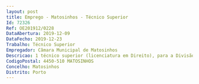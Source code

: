```yaml
--- 
layout: post
title: Emprego - Matosinhos - Técnico Superior
Id: 72326
Ref: OE201912/0228
DataAbertura: 2019-12-09
DataFecho: 2019-12-23
Trabalho: Técnico Superior
Empregador: Câmara Municipal de Matosinhos
Descricao: 1 técnico superior (licenciatura em Direito), para a Divisão de Assuntos Jurídicos  emitir pareceres jurídicos sobre reclamações e recursos administrativos, bem como sobre petições ou exposições sobre atos ou omissões dos órgãos municipais ou sobre procedimentos dos serviços  proceder à instrução de processos de meras averiguações, de inquérito, sindicância ou disciplinares determinados superiormente  colaborar na elaboração de projetos de posturas e regulamentos municipais e providenciar pela sua atualidade e exequibilidade  apoiar a atuação da Câmara Municipal na participação, a que esta for chamada, em processos legislativos ou regulamentares  assegurar o patrocínio judiciário nas ações propostas pela Câmara Municipal ou contra ela, bem como nos recursos interpostos contra os atos dos órgãos do Município, garantindo o apoio necessário quando o patrocínio for assegurado por mandatário externo  assegurar a defesa dos titulares dos órgãos municipais ou dos colaboradores quando sejam demandados em juízo por causa do exercício das suas funções  instruir os requerimentos para obtenção das declarações de utilidade pública de bens e direitos a expropriar, acompanhar os respetivos processos de expropriação ou de requisição ou constituição de qualquer encargo, ónus ou restrição que sejam consentidos por lei para o desempenho regular das atribuições do Município  instruir e acompanhar os processos que se refiram à defesa dos bens do domínio público a cargo do Município e ainda do património que integre o seu domínio privado  uniformizar as interpretações jurídicas  criar e manter uma base de dados atualizada de regulamentos internos, normas e demais legislação em vigor aplicável à Autarquia  assegurar o apoio jurídico às restantes unidades orgânicas do Município  funções de Oficial Público  prestar apoio administrativo ao oficial público  funções de preparação e elaboração de minutas e contratos no âmbito da contratação publica municipal , bem como os restantes contratos  em que o município seja outorgante, e para os quais não seja  necessária a intervenção de notário, nomeadamente contratos de arrendamento e comodato  instruir os procedimentos conducentes à tomada de medidas de tutela da reposição da legalidade urbanística decorrentes do incumprimento de embargos, de trabalhos de correção ou alteração, demolição da obra e reposição do terreno ou de cessação da utilização, com vista à posse administrativa em processos provenientes da Divisão de Gestão Urbanística e, ainda, instaurar os processos crime e as ações cíveis que se mostrem necessárias ao cumprimento do ordenamento jurídico em vigor e à defesa dos interesses e direitos do município  instruir os procedimentos conducentes à reposição da legalidade, com origem em autos elaborados pela Polícia Municipal, decorrentes de infrações às normas legais e regulamentares e instaurar os processos crime e as ações cíveis que se mostrem necessárias ao cumprimento do ordenamento jurídico em vigor e à defesa dos interesses e direitos do município.
CodigoPostal: 4450-510 MATOSINHOS
Concelho: Matosinhos
Distrito: Porto
--- 
```


